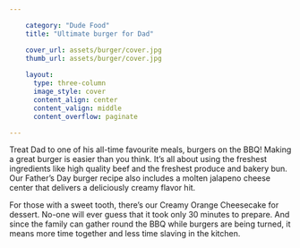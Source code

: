 ```yaml
---

    category: "Dude Food"
    title: "Ultimate burger for Dad"

    cover_url: assets/burger/cover.jpg
    thumb_url: assets/burger/cover.jpg
      
    layout:
      type: three-column
      image_style: cover
      content_align: center
      content_valign: middle
      content_overflow: paginate

---
```


Treat Dad to one of his all-time favourite meals, burgers on the BBQ!  Making a great burger is easier than you think.  It’s all about using the freshest ingredients like high quality beef and the freshest produce and bakery bun.  Our Father’s Day burger recipe also includes a molten jalapeno cheese center that delivers a deliciously creamy flavor hit.  

For those with a sweet tooth, there’s our Creamy Orange Cheesecake for dessert.  No-one will ever guess that it took only 30 minutes to prepare.  And since the family can gather round the BBQ while burgers are being turned, it means more time together and less time slaving in the kitchen.
